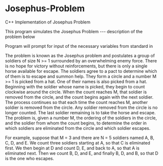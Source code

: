 # Josephus-Problem
C++ Implementation of Josephus Problem

This program simulates the Josephus Problem --- description of the problem below

Program will prompt for input of the necessary variables from standard in

The problem is known as the Josephus problem and postulates a group of soldiers of size
N >= 1 surrounded by an overwhelming enemy force. There is no hope for victory without
reinforcements, but there is only a single horse available for escape. The soldiers agree to
a pact to determine which of them is to escape and summon help. They form a circle and
a number M >= 1 is picked from a hat. One of their names is also picked from a hat.
Beginning with the soldier whose name is picked, they begin to count clockwise around
the circle. When the count reaches M, that soldier is removed from the circle, and the
count begins again with the next soldier. The process continues so that each time the
count reaches M, another soldier is removed from the circle. Any soldier removed from
the circle is no longer counted. The last soldier remaining is to take the horse and escape.
The problem is, given a number M, the ordering of the soldiers in the circle, and the
soldier from whom the count begins, to determine the order in which soldiers are
eliminated from the circle and which soldier escapes.

For example, suppose that M = 3 and there are N = 5 soldiers named A, B, C, D, and E. We
count three soldiers starting at A, so that C is eliminated first. We then begin at D and
count D, E, and back to A, so that A is eliminated next. Then we count B, D, and E, and
finally B, D, and B, so that D is the one who escapes.

